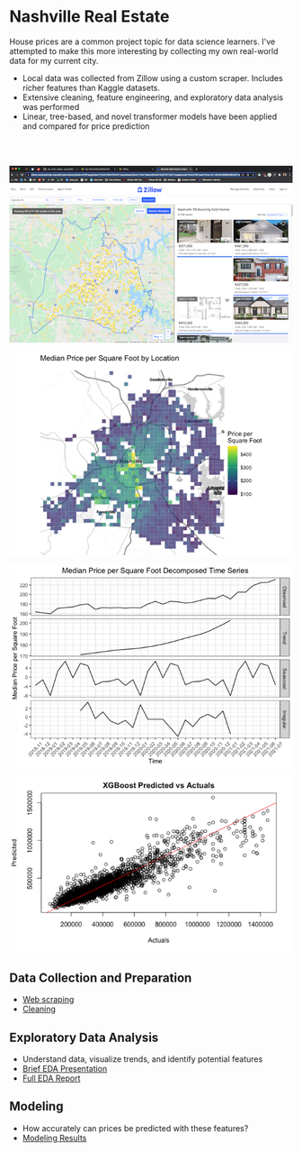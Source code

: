 # Nashville Real Estate

House prices are a common project topic for data science learners. I've attempted to make this more interesting by collecting my own real-world data for my current city.
- Local data was collected from Zillow using a custom scraper. Includes richer features than Kaggle datasets.
- Extensive cleaning, feature engineering, and exploratory data analysis was performed
- Linear, tree-based, and novel transformer models have been applied and compared for price prediction

<br>
<br>

![zillow_search_area](readme_images/zillow_search_area.png)

![map](readme_images/map.png)

![time_series](readme_images/time_series.png)

![xgboost](readme_images/xgboost.png)

## Data Collection and Preparation
-  [Web scraping](scrape.md)
-  [Cleaning](data/2_cleaned/clean_data.Rmd)

## Exploratory Data Analysis
- Understand data, visualize trends, and identify potential features
- [Brief EDA Presentation](brief_presentation.pdf)
- [Full EDA Report](final_report.pdf)

## Modeling
- How accurately can prices be predicted with these features?
- [Modeling Results](modeling/modeling.md)
